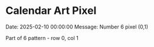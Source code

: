 # Calendar Art Pixel

Date: 2025-02-10 00:00:00
Message: Number 6 pixel (0,1)

Part of 6 pattern - row 0, col 1
